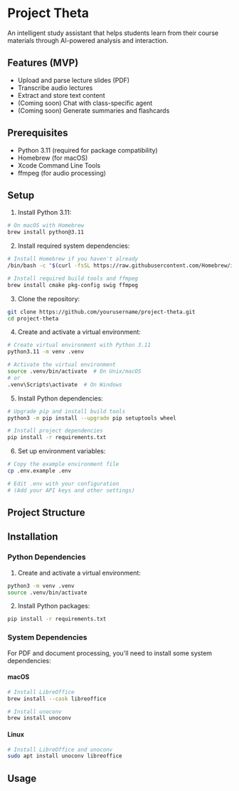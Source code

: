 # Project Theta

An intelligent study assistant that helps students learn from their course materials through AI-powered analysis and interaction.

## Features (MVP)

- Upload and parse lecture slides (PDF)
- Transcribe audio lectures
- Extract and store text content
- (Coming soon) Chat with class-specific agent
- (Coming soon) Generate summaries and flashcards

## Prerequisites

- Python 3.11 (required for package compatibility)
- Homebrew (for macOS)
- Xcode Command Line Tools
- ffmpeg (for audio processing)

## Setup

1. Install Python 3.11:
```bash
# On macOS with Homebrew
brew install python@3.11
```

2. Install required system dependencies:
```bash
# Install Homebrew if you haven't already
/bin/bash -c "$(curl -fsSL https://raw.githubusercontent.com/Homebrew/install/HEAD/install.sh)"

# Install required build tools and ffmpeg
brew install cmake pkg-config swig ffmpeg
```

3. Clone the repository:
```bash
git clone https://github.com/yourusername/project-theta.git
cd project-theta
```

4. Create and activate a virtual environment:
```bash
# Create virtual environment with Python 3.11
python3.11 -m venv .venv

# Activate the virtual environment
source .venv/bin/activate  # On Unix/macOS
# or
.venv\Scripts\activate  # On Windows
```

5. Install Python dependencies:
```bash
# Upgrade pip and install build tools
python3 -m pip install --upgrade pip setuptools wheel

# Install project dependencies
pip install -r requirements.txt
```

6. Set up environment variables:
```bash
# Copy the example environment file
cp .env.example .env

# Edit .env with your configuration
# (Add your API keys and other settings)
```

## Project Structure

## Installation

### Python Dependencies
1. Create and activate a virtual environment:
```bash
python3 -m venv .venv
source .venv/bin/activate
```

2. Install Python packages:
```bash
pip install -r requirements.txt
```

### System Dependencies
For PDF and document processing, you'll need to install some system dependencies:

#### macOS
```bash
# Install LibreOffice
brew install --cask libreoffice

# Install unoconv
brew install unoconv
```

#### Linux
```bash
# Install LibreOffice and unoconv
sudo apt install unoconv libreoffice
```

## Usage
